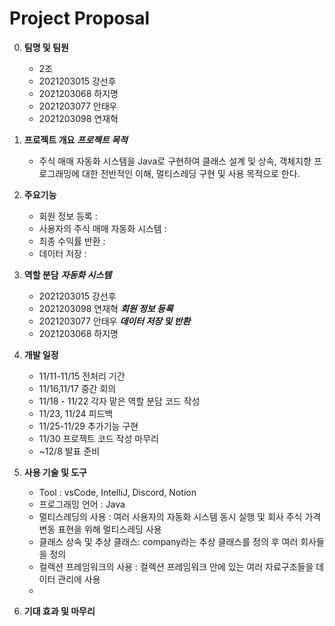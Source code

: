 # Project Proposal

0. **팀명 및 팀원**
   - 2조
   - 2021203015 강선후
   - 2021203068 하지명
   - 2021203077 안태우
   - 2021203098 연재혁

1. **프로젝트 개요**
   ***프로젝트 목적***
   - 주식 매매 자동화 시스템을 Java로 구현하여 클래스 설계 및 상속, 객체지향 프로그래밍에 대한 전반적인 이해, 멀티스레딩 구현 및 사용 목적으로 한다.

2. **주요기능**
   - 회원 정보 등록 : 
   - 사용자의 주식 매매 자동화 시스템 :
   - 최종 수익률 반환 :
   - 데이터 저장 : 

3. **역할 분담**
   ***자동화 시스템***
   - 2021203015 강선후 
   - 2021203098 연재혁 
   ***회원 정보 등록***
   - 2021203077 안태우
   ***데이터 저장 및 반환***
   - 2021203068 하지명

4. **개발 일정**
   - 11/11-11/15 전처리 기간
   - 11/16,11/17 중간 회의
   - 11/18 - 11/22 각자 맡은 역할 분담 코드 작성
   - 11/23, 11/24 피드백
   - 11/25-11/29 추가기능 구현
   - 11/30 프로젝트 코드 작성 마무리
   - ~12/8 발표 준비 

5. **사용 기술 및 도구**
   - Tool : vsCode, IntelliJ, Discord, Notion
   - 프로그래밍 언어 : Java
   - 멀티스레딩의 사용 : 여러 사용자의 자동화 시스템 동시 실행 및 회사 주식 가격 변동 표현을 위해 멀티스레딩 사용
   - 클래스 상속 및 추상 클래스: company라는 추상 클래스를 정의 후 여러 회사들을 정의
   - 컬렉션 프레임워크의 사용 : 컬렉션 프레임워크 안에 있는 여러 자료구조들을 데이터 관리에 사용
   - 

6. **기대 효과 및 마무리**


